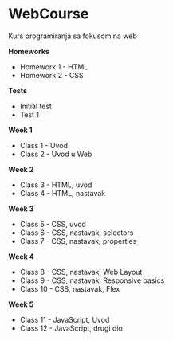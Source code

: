 # WebCourse
Kurs programiranja sa fokusom na web

**Homeworks** <br/>
- Homework 1 - HTML
- Homework 2 - CSS

**Tests** <br/>
- Initial test
- Test 1

**Week 1** <br/>
- Class 1 - Uvod <br/>
- Class 2 - Uvod u Web <br/>

**Week 2** <br/>
- Class 3 - HTML, uvod <br/>
- Class 4 - HTML, nastavak <br/>

**Week 3** <br/>
- Class 5 - CSS, uvod <br/>
- Class 6 - CSS, nastavak, selectors <br/>
- Class 7 - CSS, nastavak, properties <br/>

**Week 4** <br/>
- Class 8 - CSS, nastavak, Web Layout <br/>
- Class 9 - CSS, nastavak, Responsive basics <br/>
- Class 10 - CSS, nastavak, Flex

**Week 5** <br/>
- Class 11 - JavaScript, Uvod <br/>
- Class 12 - JavaScript, drugi dio
